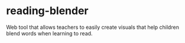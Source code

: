 # reading-blender
Web tool that allows teachers to easily create visuals that help children blend words when learning to read. 
